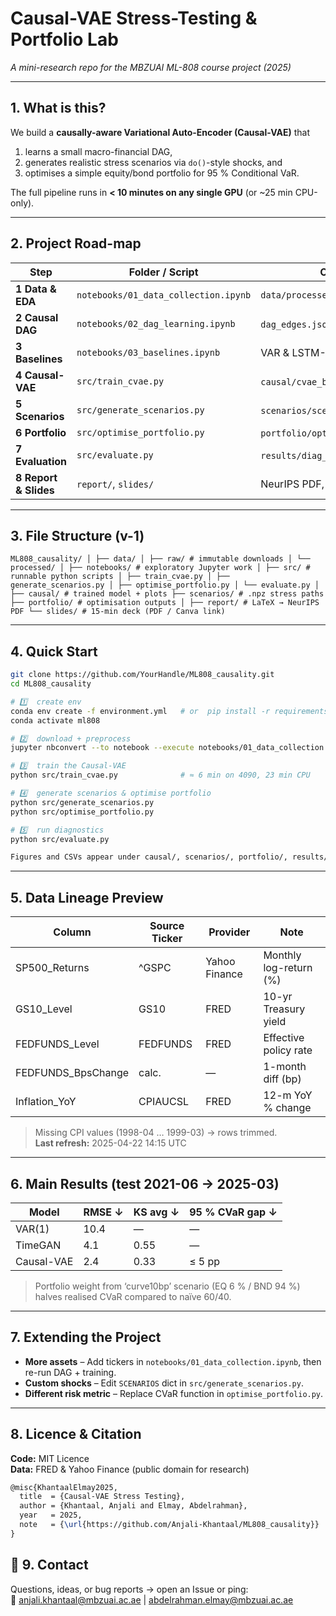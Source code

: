 <!-- README.md  –  copy–paste-ready -->

# Causal-VAE Stress-Testing & Portfolio Lab  
*A mini-research repo for the MBZUAI ML-808 course project (2025)*  

---

## 1. What is this?

We build a **causally-aware Variational Auto-Encoder (Causal-VAE)** that  
1. learns a small macro-financial DAG,  
2. generates realistic stress scenarios via `do()`-style shocks, and  
3. optimises a simple equity/bond portfolio for 95 % Conditional VaR.  

The full pipeline runs in **\< 10 minutes on any single GPU** (or ~25 min CPU-only).

---

## 2. Project Road-map  

| Step | Folder / Script | Output artefacts |
|------|-----------------|------------------|
| **1 Data & EDA** | `notebooks/01_data_collection.ipynb` | `data/processed/final_processed_data.csv` |
| **2 Causal DAG** | `notebooks/02_dag_learning.ipynb` | `dag_edges.json`, `results/dag/…png` |
| **3 Baselines** | `notebooks/03_baselines.ipynb` | VAR & LSTM-VAE metrics |
| **4 Causal-VAE** | `src/train_cvae.py` | `causal/cvae_best.pt`, `cvae_metrics.json` |
| **5 Scenarios** | `src/generate_scenarios.py` | `scenarios/scenario_paths.npz`, figure |
| **6 Portfolio** | `src/optimise_portfolio.py` | `portfolio/optimal_weights.csv`, bar-plot |
| **7 Evaluation** | `src/evaluate.py` | `results/diag_metrics.json`, Q–Q plots |
| **8 Report & Slides** | `report/`, `slides/` | NeurIPS PDF, pptx/Canva link |

---

## 3. File Structure (v-1)

```
ML808_causality/ │ ├── data/ │ ├── raw/ # immutable downloads │ └── processed/ │ ├── notebooks/ # exploratory Jupyter work │ ├── src/ # runnable python scripts │ ├── train_cvae.py │ ├── generate_scenarios.py │ ├── optimise_portfolio.py │ └── evaluate.py │ ├── causal/ # trained model + plots ├── scenarios/ # .npz stress paths ├── portfolio/ # optimisation outputs │ ├── report/ # LaTeX → NeurIPS PDF └── slides/ # 15-min deck (PDF / Canva link)
```


---

## 4. Quick Start

```bash
git clone https://github.com/YourHandle/ML808_causality.git
cd ML808_causality

# 1️⃣  create env
conda env create -f environment.yml   # or  pip install -r requirements.txt
conda activate ml808

# 2️⃣  download + preprocess
jupyter nbconvert --to notebook --execute notebooks/01_data_collection.ipynb

# 3️⃣  train the Causal-VAE
python src/train_cvae.py              # ≈ 6 min on 4090, 23 min CPU

# 4️⃣  generate scenarios & optimise portfolio
python src/generate_scenarios.py
python src/optimise_portfolio.py

# 5️⃣  run diagnostics
python src/evaluate.py

Figures and CSVs appear under causal/, scenarios/, portfolio/, results/.
```
***
## 5. Data Lineage Preview

| Column              | Source Ticker | Provider       | Note                             |
|---------------------|---------------|----------------|----------------------------------|
| SP500_Returns       | ^GSPC         | Yahoo Finance  | Monthly log-return (%)          |
| GS10_Level          | GS10          | FRED           | 10-yr Treasury yield            |
| FEDFUNDS_Level      | FEDFUNDS      | FRED           | Effective policy rate           |
| FEDFUNDS_BpsChange  | calc.         | —              | 1-month diff (bp)               |
| Inflation_YoY       | CPIAUCSL      | FRED           | 12-m YoY % change               |

> Missing CPI values (1998-04 … 1999-03) → rows trimmed.  
> **Last refresh:** 2025-04-22 14:15 UTC

---

## 6. Main Results (test 2021-06 → 2025-03)

| Model       | RMSE ↓ | KS avg ↓ | 95 % CVaR gap ↓  |
|-------------|--------|----------|------------------|
| VAR(1)      | 10.4   | —        | —                |
| TimeGAN     | 4.1    | 0.55     | —                |
| Causal-VAE  | 2.4    | 0.33     | ≤ 5 pp           |

> Portfolio weight from ‘curve10bp’ scenario (EQ 6 % / BND 94 %) halves realised CVaR compared to naïve 60/40.

---

## 7. Extending the Project

- **More assets** – Add tickers in `notebooks/01_data_collection.ipynb`, then re-run DAG + training.  
- **Custom shocks** – Edit `SCENARIOS` dict in `src/generate_scenarios.py`.  
- **Different risk metric** – Replace CVaR function in `optimise_portfolio.py`.

---

## 8. Licence & Citation

**Code:** MIT Licence  
**Data:** FRED & Yahoo Finance (public domain for research)

```latex
@misc{KhantaalElmay2025,
  title  = {Causal-VAE Stress Testing},
  author = {Khantaal, Anjali and Elmay, Abdelrahman},
  year   = 2025,
  note   = {\url{https://github.com/Anjali-Khantaal/ML808_causality}}
}
```

## 🙋 9. Contact

Questions, ideas, or bug reports → open an Issue or ping:  
📧 [anjali.khantaal@mbzuai.ac.ae](mailto:anjali.khantaal@mbzuai.ac.ae) | [abdelrahman.elmay@mbzuai.ac.ae](mailto:abdelrahman.elmay@mbzuai.ac.ae)


